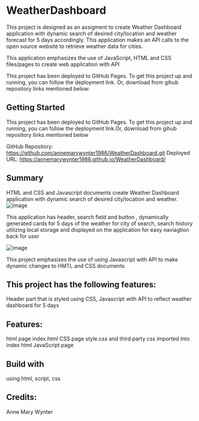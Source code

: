 # WeatherDashboard

This project is designed as an assigment to create Weather Dashboard application with dynamic search of desired city/location and weather forecast for 5 days accordingly. This application makes an API calls to the open source website to retrieve weather data for cities.

This application emphasizes the use of JavaScript, HTML and CSS files/pages to create web application with API 

This project has been deployed to GitHub Pages. To get this project up and running, you can follow the deployment link. Or, download from gihub repository links mentioned below:

## Getting Started
This project has been deployed to GitHub Pages. To get this project up and running, you can follow the deployment link.Or, download from gihub repository links mentioned below

GitHub Repository: https://github.com/annemarywynter1986/WeatherDashboard.git
Deployed URL:  https://annemarywynter1986.github.io/WeatherDashboard/

## Summary

HTML and CSS and Javascript documents create  Weather Dashboard application with dynamic search of desired city/location and weather.
![image](https://github.com/annemarywynter1986/WeatherDashboard/assets/130412307/ba26fde8-2029-49e3-8500-dbb2d29c133d)


 This application has header, search field and button , dynamically generated cards for 5 days of the weather for city of search, search history utilizing local storage and displayed on the application for easy naviagtion back for user 
 
 ![image](https://github.com/annemarywynter1986/WeatherDashboard/assets/130412307/945b75e0-a3e8-4a92-8554-34bd0eff61a7)

 
This project emphasizes the use of using Javascript with API to make dynamic changes to HMTL and CSS documents

## This project has the following features:
Header part that is styled using CSS, Javascript with API to reflect weather dashboard for 5 days

## Features:
html page index.html
CSS page style.css and third party css imported into index html
JavaScript page

## Build with
using html, script, css

## Credits:
Anne Mary Wynter
